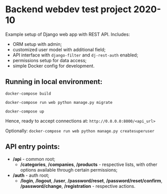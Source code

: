 Backend webdev test project 2020-10
===
Example setup of Django web app with REST API. Includes:
- ORM setup with admin;
- customized user model with additional field;
- API interface with `django-filter` and `dj-rest-auth` enabled;
- permissions setup for data access;
- simple Docker config for development.

Running in local environment:
-
`docker-compose build`

`docker-compose run web python manage.py migrate`

`docker-compose up`

Hence, ready to accept connections at:
`http://0.0.0.0:8000/<api_url>`

Optionally:
`docker-compose run web python manage.py createsuperuser`

API entry points:
-
-  __/api__ - common root;
	-  __/categories__, __/companies__, __/products__ - respective lists, with other options available through certain permissions;
-  __/auth__ - auth root;
	-  __/login__, __/logout__, __/user__, __/password/reset__, __/password/reset/confirm__, __/password/change__, __/registration__ - respective actions.